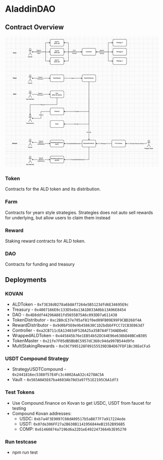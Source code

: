 # AladdinDAO

## Contract Overview

![Overview](/diagram.png)

### Token
Contracts for the ALD token and its distribution.

### Farm
Contracts for yearn style strategies. Strategies does not auto sell rewards for underlying, but allow users to claim them instead

### Reward
Staking reward contracts for ALD token.

### DAO
Contracts for funding and treasury

## Deployments

### KOVAN
 - ALDToken - `0xf3E38d0278a6b8Af7264e5B5123dfd6E34695E9c`
 - Treasury - `0x4007166E0c133D5e8a13A1D033A0bb13A96E8454`
 - DAO - `0x4D8ddf44296A881fd5655B75A6c093DD7a611438`
 - TokenDistributor - `0xc2B0cE37e705af81f0ed09FB09E99F9CBD268f4A`
 - RewardDistributor - `0x9d0bF5E0e9b458630C1D2bdbbFFCC72CB3E063d7`
 - Controller - `0xa2CB711cEA13403dF526A25a35B7A4F734ADDe6C`
 - WrappedALDToken - `0x445845b76e1EB54b52DC64E96e638bD40BCeB305`
 - TokenMaster - `0x21fe7F05dB5BbBC5957dC360c94da997B544d9fe`
 - MultiStakingRewards - `0xC0Cf995128F09155539D3B4D67FDF1Bc38EeCFa5`

### USDT Compound Strategy
- StrategyUSDTCompound - `0x2441816ec5388f57E4Fc3c4002AaA32c4278AC5A`
- Vault - `0x565A0A5E67ba4603Ab70d3a97f51E2195C6A1df3`

### Test Tokens
- Use Compound.finance on Kovan to get USDC, USDT from faucet for testing
- Compound Kovan addresses:
  - USDC: `0xb7a4F3E9097C08dA09517b5aB877F7a917224ede`
  - USDT: `0x07de306FF27a2B630B1141956844eB1552B956B5`
  - COMP: `0x61460874a7196d6a22D1eE4922473664b3E95270`
### Run testcase
- npm run test
